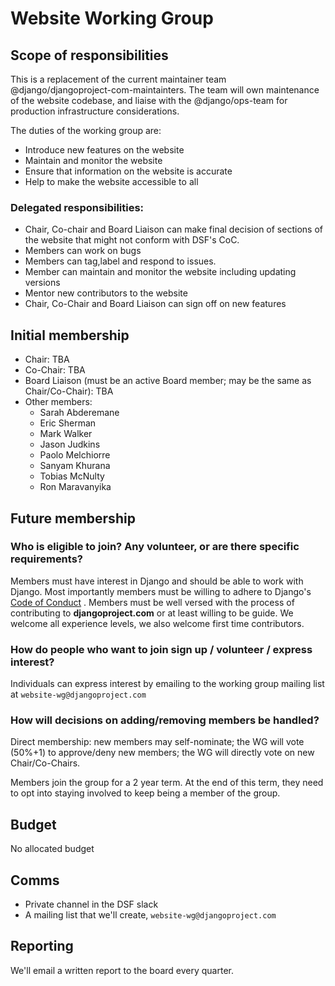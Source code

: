 # Website Working Group

## Scope of responsibilities

This is a replacement of the current maintainer team @django/djangoproject-com-maintainters. The team will own maintenance of the website codebase, and liaise with the @django/ops-team for production infrastructure considerations.

The duties of the working group are:
- Introduce new features on the website
- Maintain and monitor the website 
- Ensure that information on the website is accurate 
- Help to make the website accessible to all


### Delegated responsibilities:
- Chair, Co-chair and Board Liaison can make final decision of  sections of the website that might not conform with DSF's CoC.
- Members can work on bugs
- Members can tag,label and respond to issues.
- Member can maintain and monitor the website including updating versions
- Mentor new contributors to the website
- Chair, Co-Chair and Board Liaison can sign off on new features

## Initial membership

- Chair: TBA
- Co-Chair: TBA
- Board Liaison (must be an active Board member; may be the same as Chair/Co-Chair): TBA
- Other members:
    - Sarah Abderemane
    - Eric Sherman
    - Mark Walker
    - Jason Judkins
    - Paolo Melchiorre
    - Sanyam Khurana
    - Tobias McNulty
    - Ron Maravanyika



## Future membership

### Who is eligible to join? Any volunteer, or are there specific requirements?

Members must have interest in Django and should be able to work with Django. Most importantly members must be willing to adhere to Django's [Code of Conduct](https://www.djangoproject.com/conduct/) . Members must be well versed with the process of contributing to **djangoproject.com** or at least willing to be guide. We welcome all experience levels, we also welcome first time contributors. 

### How do people who want to join sign up / volunteer / express interest?
Individuals can express interest by emailing to the working group mailing list at `website-wg@djangoproject.com` 

### How will decisions on adding/removing members be handled?
Direct membership: new members may self-nominate; the WG will vote (50%+1) to approve/deny new members; the WG will directly vote on new Chair/Co-Chairs.

Members join the group for a 2 year term. At the end of this term, they need to opt into staying involved to keep being 
a member of the group.


## Budget
No allocated budget

## Comms
- Private channel in the DSF slack
- A mailing list that we'll create, `website-wg@djangoproject.com`

## Reporting
We'll email a written report to the board every quarter.
